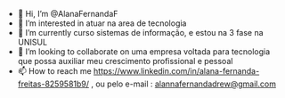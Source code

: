 - 👋 Hi, I’m @AlanaFernandaF
- 👀 I’m interested in  atuar na area de tecnologia
- 🌱 I’m currently  curso sistemas de informação, e estou na 3 fase na UNISUL
- 💞️ I’m looking to collaborate on  uma empresa voltada para tecnologia que possa auxiliar meu crescimento profissional e pessoal
- 📫 How to reach me  https://www.linkedin.com/in/alana-fernanda-freitas-8259581b9/ , ou pelo e-mail : alannafernandadrew@gmail.com

<!---
AlanaFernandaF/AlanaFernandaF is a ✨ special ✨ repository because its `README.md` (this file) appears on your GitHub profile.
You can click the Preview link to take a look at your changes.
--->
